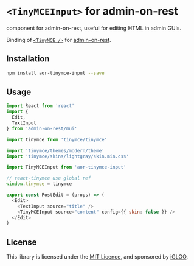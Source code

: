 # `<TinyMCEInput>` for admin-on-rest

<TinyMCEInput> component for admin-on-rest, useful for editing HTML in admin GUIs.

Binding of [`<TinyMCE />`](https://github.com/instructure-react/react-tinymce) for [admin-on-rest](https://github.com/marmelab/admin-on-rest).

## Installation

```sh
npm install aor-tinymce-input --save
```

## Usage

```js
import React from 'react'
import {
  Edit,
  TextInput
} from 'admin-on-rest/mui'

import tinymce from 'tinymce/tinymce'

import 'tinymce/themes/modern/theme'
import 'tinymce/skins/lightgray/skin.min.css'

import TinyMCEInput from 'aor-tinymce-input'

// react-tinymce use global ref
window.tinymce = tinymce

export const PostEdit = (props) => (
  <Edit>
    <TextInput source="title" />
    <TinyMCEInput source="content" config={{ skin: false }} />
  </Edit>
)
```

## License

This library is licensed under the [MIT Licence](LICENSE), and sponsored by [iGLOO](https://igloo.be).
